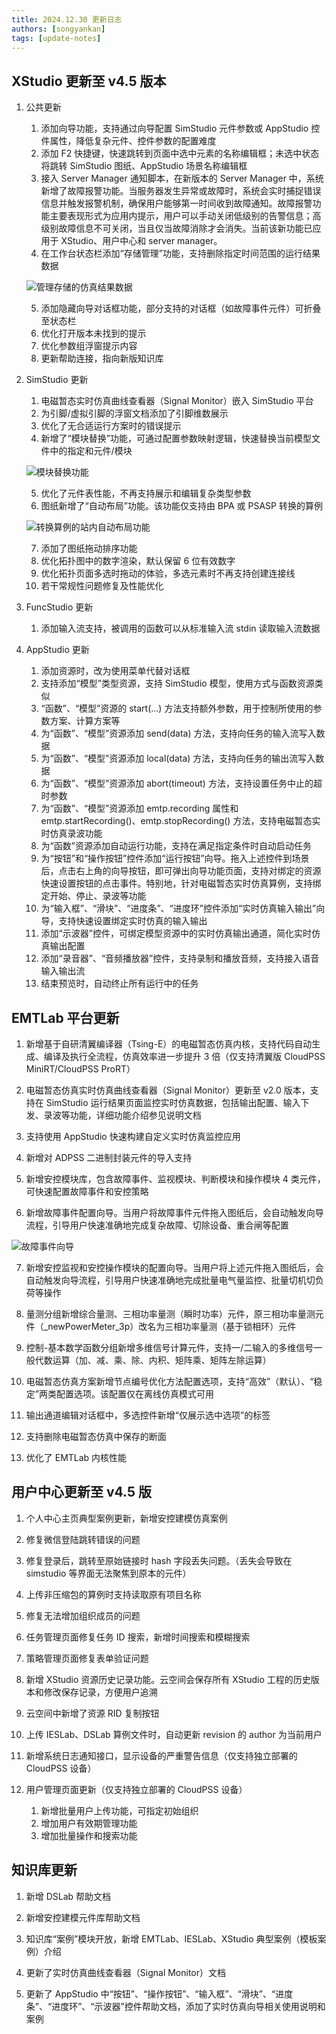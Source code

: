 ```yaml
---
title: 2024.12.30 更新日志
authors: [songyankan]
tags: [update-notes]
---
```


## XStudio 更新至 v4.5 版本

1. 公共更新
   1. 添加向导功能，支持通过向导配置 SimStudio 元件参数或 AppStudio 控件属性，降低复杂元件、控件参数的配置难度
   2. 添加 F2 快捷键，快速跳转到页面中选中元素的名称编辑框；未选中状态将跳转 SimStudio 图纸、AppStudio 场景名称编辑框
   3. 接入 Server Manager 通知脚本，在新版本的 Server Manager 中，系统新增了故障报警功能。当服务器发生异常或故障时，系统会实时捕捉错误信息并触发报警机制，确保用户能够第一时间收到故障通知。故障报警功能主要表现形式为应用内提示，用户可以手动关闭低级别的告警信息；高级别故障信息不可关闭，当且仅当故障消除才会消失。当前该新功能已应用于 XStudio、用户中心和 server manager。
   4. 在工作台状态栏添加“存储管理”功能，支持删除指定时间范围的运行结果数据
   
   ![管理存储的仿真结果数据](2.png)

   5. 添加隐藏向导对话框功能，部分支持的对话框（如故障事件元件）可折叠至状态栏
   6. 优化打开版本未找到的提示
   7. 优化参数组浮窗提示内容
   8. 更新帮助连接，指向新版知识库
   

2. SimStudio 更新
   1. 电磁暂态实时仿真曲线查看器（Signal Monitor）嵌入 SimStudio 平台
   2. 为引脚/虚拟引脚的浮窗文档添加了引脚维数展示
   3. 优化了无合适运行方案时的错误提示
   4. 新增了“模块替换”功能，可通过配置参数映射逻辑，快速替换当前模型文件中的指定和元件/模块
   
   ![模块替换功能](3.png)

   5. 优化了元件表性能，不再支持展示和编辑复杂类型参数
   6. 图纸新增了“自动布局”功能。该功能仅支持由 BPA 或 PSASP 转换的算例
   
   ![转换算例的站内自动布局功能](4.png)

   7. 添加了图纸拖动排序功能
   8. 优化拓扑图中的数字渲染，默认保留 6 位有效数字
   9. 优化拓扑页面多选时拖动的体验，多选元素时不再支持创建连接线
   10. 若干常规性问题修复及性能优化
   <!-- ![复制元件的 ID 和 RID](./1.png) -->

3. FuncStudio 更新
   1. 添加输入流支持，被调用的函数可以从标准输入流 stdin 读取输入流数据

4. AppStudio 更新
   1. 添加资源时，改为使用菜单代替对话框
   2. 支持添加“模型”类型资源，支持 SimStudio 模型，使用方式与函数资源类似
   3. “函数”、“模型”资源的 start(...) 方法支持额外参数，用于控制所使用的参数方案、计算方案等
   4. 为“函数”、“模型”资源添加 send(data) 方法，支持向任务的输入流写入数据
   5. 为“函数”、“模型”资源添加 local(data) 方法，支持向任务的输出流写入数据
   6. 为“函数”、“模型”资源添加 abort(timeout) 方法，支持设置任务中止的超时参数
   7. 为“函数”、“模型”资源添加 emtp.recording 属性和 emtp.startRecording()、emtp.stopRecording() 方法，支持电磁暂态实时仿真录波功能
   8. 为“函数”资源添加自动运行功能，支持在满足指定条件时自动启动任务
   9. 为“按钮”和“操作按钮”控件添加“运行按钮”向导。拖入上述控件到场景后，点击右上角的向导按钮，即可弹出向导功能页面，支持对绑定的资源快速设置按钮的点击事件。特别地，针对电磁暂态实时仿真算例，支持绑定开始、停止、录波等功能
   10. 为“输入框”、“滑块”、“进度条”、“进度环”控件添加“实时仿真输入输出”向导，支持快速设置绑定实时仿真的输入输出
   11. 添加“示波器”控件，可绑定模型资源中的实时仿真输出通道，简化实时仿真输出配置
   12. 添加“录音器”、“音频播放器”控件，支持录制和播放音频，支持接入语音输入输出流
   13. 结束预览时，自动终止所有运行中的任务
   
## EMTLab 平台更新<!-- truncate -->

1. 新增基于自研清翼编译器（Tsing-E）的电磁暂态仿真内核，支持代码自动生成、编译及执行全流程，仿真效率进一步提升 3 倍（仅支持清翼版 CloudPSS MiniRT/CloudPSS ProRT）
   
2. 电磁暂态仿真实时仿真曲线查看器（Signal Monitor）更新至 v2.0 版本，支持在 SimStudio 运行结果页面监控实时仿真数据，包括输出配置、输入下发、录波等功能，详细功能介绍参见说明文档
   
3. 支持使用 AppStudio 快速构建自定义实时仿真监控应用
   
4. 新增对 ADPSS 二进制封装元件的导入支持
   
5. 新增安控模块库，包含故障事件、监视模块、判断模块和操作模块 4 类元件，可快速配置故障事件和安控策略
   
6. 新增故障事件配置向导。当用户将故障事件元件拖入图纸后，会自动触发向导流程，引导用户快速准确地完成复杂故障、切除设备、重合闸等配置

![故障事件向导](5.png)

7. 新增安控监视和安控操作模块的配置向导。当用户将上述元件拖入图纸后，会自动触发向导流程，引导用户快速准确地完成批量电气量监控、批量切机切负荷等操作
   
8. 量测分组新增综合量测、三相功率量测（瞬时功率）元件，原三相功率量测元件（_newPowerMeter_3p）改名为三相功率量测（基于锁相环）元件

9. 控制-基本数学函数分组新增多维信号计算元件，支持一/二输入的多维信号一般代数运算（加、减、乘、除、内积、矩阵乘、矩阵左除运算）

10. 电磁暂态仿真方案新增节点编号优化方法配置选项，支持“高效”（默认）、“稳定”两类配置选项。该配置仅在离线仿真模式可用

11. 输出通道编辑对话框中，多选控件新增“仅展示选中选项”的标签

12. 支持删除电磁暂态仿真中保存的断面
    
13. 优化了 EMTLab 内核性能


<!-- ## DSLab 平台更新


## IESLab 平台更新 -->


## 用户中心更新至 v4.5 版

1. 个人中心主页典型案例更新，新增安控建模仿真案例
   
2. 修复微信登陆跳转错误的问题
   
3. 修复登录后，跳转至原始链接时 hash 字段丢失问题。（丢失会导致在 simstudio 等界面无法聚焦到原本的元件）

4. 上传非压缩包的算例时支持读取原有项目名称
   
5. 修复无法增加组织成员的问题
   
6. 任务管理页面修复任务 ID 搜索，新增时间搜索和模糊搜索
   
7. 策略管理页面修复表单验证问题
   
8. 新增 XStudio 资源历史记录功能。云空间会保存所有 XStudio 工程的历史版本和修改保存记录，方便用户追溯
   
9.  云空间中新增了资源 RID 复制按钮
    
10. 上传 IESLab、DSLab 算例文件时，自动更新 revision 的 author 为当前用户
    
11. 新增系统日志通知接口，显示设备的严重警告信息（仅支持独立部署的 CloudPSS 设备）
    
12. 用户管理页面更新（仅支持独立部署的 CloudPSS 设备）
    1.  新增批量用户上传功能，可指定初始组织
    2.  增加用户有效期管理功能
    3.  增加批量操作和搜索功能

## 知识库更新

1. 新增 DSLab 帮助文档
   
2. 新增安控建模元件库帮助文档
   
3. 知识库“案例”模块开放，新增 EMTLab、IESLab、XStudio 典型案例（模板案例）介绍
   
4. 更新了实时仿真曲线查看器（Signal Monitor）文档
   
5. 更新了 AppStudio 中“按钮”、“操作按钮”、“输入框”、“滑块”、“进度条”、“进度环”、“示波器”控件帮助文档，添加了实时仿真向导相关使用说明和案例